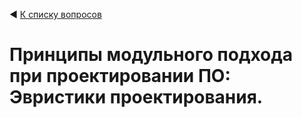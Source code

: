 ◀ [К списку вопросов](../README.md)

# Принципы модульного подхода при проектировании ПО: Эвристики проектирования.